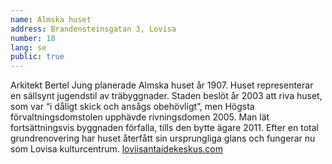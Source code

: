```yaml
---
name: Almska huset
address: Brandensteinsgatan 3, Lovisa
number: 18
lang: se
public: true
---
```

Arkitekt Bertel Jung planerade Almska huset år 1907. Huset representerar en sällsynt jugendstil av träbyggnader. Staden beslöt år 2003 att riva huset, som var “i dåligt skick och ansågs obehövligt”, men Högsta förvaltningsdomstolen upphävde rivningsdomen 2005. Man lät fortsättningsvis byggnaden förfalla, tills den bytte ägare 2011. Efter en total grundrenovering har huset återfått sin ursprungliga glans och fungerar nu som Lovisa kulturcentrum. [loviisantaidekeskus.com](http://loviisantaidekeskus.com)
